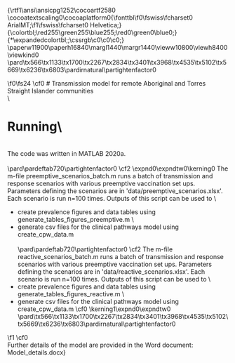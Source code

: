 {\rtf1\ansi\ansicpg1252\cocoartf2580
\cocoatextscaling0\cocoaplatform0{\fonttbl\f0\fswiss\fcharset0 ArialMT;\f1\fswiss\fcharset0 Helvetica;}
{\colortbl;\red255\green255\blue255;\red0\green0\blue0;}
{\*\expandedcolortbl;;\cssrgb\c0\c0\c0;}
\paperw11900\paperh16840\margl1440\margr1440\vieww10800\viewh8400\viewkind0
\pard\tx566\tx1133\tx1700\tx2267\tx2834\tx3401\tx3968\tx4535\tx5102\tx5669\tx6236\tx6803\pardirnatural\partightenfactor0

\f0\fs24 \cf0 # Transmission model for remote Aboriginal and Torres Straight Islander communities\
\
# Running\
\
The code was written in MATLAB 2020a.\
\
\pard\pardeftab720\partightenfactor0
\cf2 \expnd0\expndtw0\kerning0
The m-file preemptive_scenarios_batch.m runs a batch of transmission and response scenarios with various preemptive vaccination set ups. Parameters defining the scenarios are in 'data/preemptive_scenarios.xlsx'. Each scenario is run n=100 times. Outputs of this script can be used to \
- create prevalence figures and data tables using generate_tables_figures_preemptive.m  \
- generate csv files for the clinical pathways model using create_cpw_data.m \
\
\pard\pardeftab720\partightenfactor0
\cf2 The m-file reactive_scenarios_batch.m runs a batch of transmission and response scenarios with various preemptive vaccination set ups. Parameters defining the scenarios are in 'data/reactive_scenarios.xlsx'. Each scenario is run n=100 times. Outputs of this script can be used to \
- create prevalence figures and data tables using generate_tables_figures_reactive.m  \
- generate csv files for the clinical pathways model using create_cpw_data.m \cf0 \kerning1\expnd0\expndtw0 \
\pard\tx566\tx1133\tx1700\tx2267\tx2834\tx3401\tx3968\tx4535\tx5102\tx5669\tx6236\tx6803\pardirnatural\partightenfactor0

\f1 \cf0 \
Further details of the model are provided in the Word document: Model_details.docx}